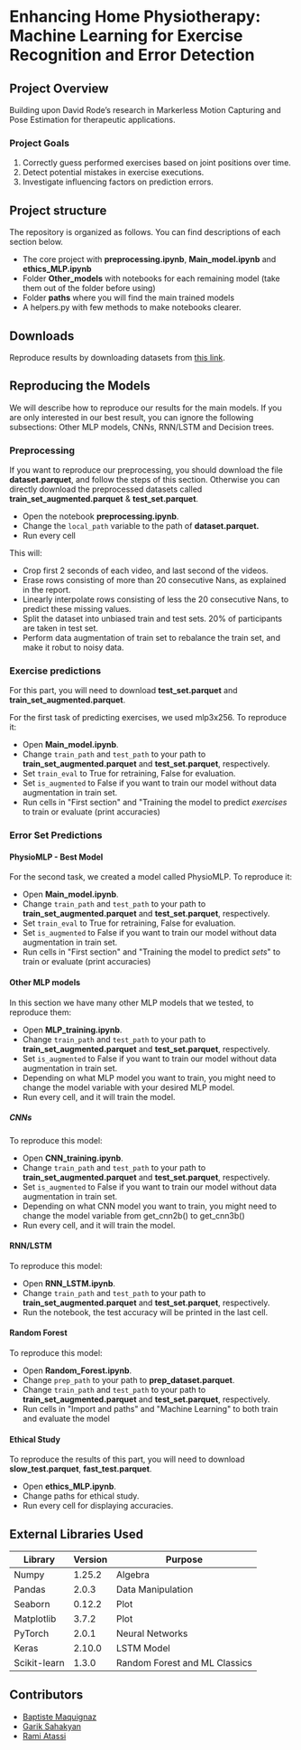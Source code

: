 # Enhancing Home Physiotherapy: Machine Learning for Exercise Recognition and Error Detection

## Project Overview

Building upon David Rode’s research in Markerless Motion Capturing and Pose Estimation for therapeutic applications.

### Project Goals

1. Correctly guess performed exercises based on joint positions over time.
2. Detect potential mistakes in exercise executions.
3. Investigate influencing factors on prediction errors.

## Project structure

The repository is organized as follows. You can find descriptions of each section below.
* The core project with **preprocessing.ipynb**,  **Main_model.ipynb** and **ethics_MLP.ipynb**
* Folder **Other_models** with notebooks for each remaining model (take them out of the folder before using)
* Folder **paths** where you will find the main trained models
* A helpers.py with few methods to make notebooks clearer.




## Downloads

Reproduce results by downloading datasets from [this link](https://mega.nz/folder/x58iACqb#EciOgNhfLUL30SUhvxe6gw).

## Reproducing the Models

We will describe how to reproduce our results for the main models. If you are only interested in our best result, you can ignore the following subsections: Other MLP models, CNNs, RNN/LSTM and Decision trees.

### Preprocessing

If you want to reproduce our preprocessing, you should download the file **dataset.parquet**, and follow the steps of this section. Otherwise you can directly download the preprocessed datasets called **train_set_augmented.parquet** & **test_set.parquet**.

- Open the notebook **preprocessing.ipynb**.
- Change the `local_path` variable to the path of **dataset.parquet.**
- Run every cell

This will:
* Crop first 2 seconds of each video, and last second of the videos.
* Erase rows consisting of more than 20 consecutive Nans, as explained in the report.
* Linearly interpolate rows consisting of less the 20 consecutive Nans, to predict these missing values.
* Split the dataset into unbiased train and test sets. 20% of participants are taken in test set.
* Perform data augmentation of train set to rebalance the train set, and make it robut to noisy data.

### Exercise predictions
For this part, you will need to download **test_set.parquet** and **train_set_augmented.parquet**.

For the first task of predicting exercises, we used mlp3x256. To reproduce it:
- Open **Main_model.ipynb**.
- Change `train_path` and `test_path` to your path to **train_set_augmented.parquet** and **test_set.parquet**, respectively.
- Set `train_eval` to True for retraining, False for evaluation.
- Set `is_augmented` to False if you want to train our model without data augmentation in train set.
- Run cells in "First section" and "Training the model to predict _*exercises*_ to train or evaluate (print accuracies)

### Error Set Predictions

#### PhysioMLP - Best Model

For the second task, we created a model called PhysioMLP. To reproduce it:
- Open **Main_model.ipynb**.
- Change `train_path` and `test_path` to your path to **train_set_augmented.parquet** and **test_set.parquet**, respectively.
- Set `train_eval` to True for retraining, False for evaluation.
- Set `is_augmented` to False if you want to train our model without data augmentation in train set.
- Run cells in "First section" and "Training the model to predict _*sets*_" to train or evaluate (print accuracies)


#### Other MLP models

In this section we have many other MLP models that we tested, to reproduce them:
- Open **MLP_training.ipynb**.
- Change `train_path` and `test_path` to your path to **train_set_augmented.parquet** and **test_set.parquet**, respectively.
- Set `is_augmented` to False if you want to train our model without data augmentation in train set.
- Depending on what MLP model you want to train, you might need to change the model variable with your desired MLP model.
- Run every cell, and it will train the model.

##### CNNs

To reproduce this model:
- Open **CNN_training.ipynb**.
- Change `train_path` and `test_path` to your path to **train_set_augmented.parquet** and **test_set.parquet**, respectively.
- Set `is_augmented` to False if you want to train our model without data augmentation in train set.
- Depending on what CNN model you want to train, you might need to change the model variable from get_cnn2b() to get_cnn3b()
- Run every cell, and it will train the model.

#### RNN/LSTM

To reproduce this model:
- Open **RNN_LSTM.ipynb**.
- Change `train_path` and `test_path` to your path to **train_set_augmented.parquet** and **test_set.parquet**, respectively.
- Run the notebook, the test accuracy will be printed in the last cell.

#### Random Forest

To reproduce this model:
- Open **Random_Forest.ipynb**.
- Change `prep_path` to your path to **prep_dataset.parquet**.
- Change `train_path` and `test_path` to your path to **train_set_augmented.parquet** and **test_set.parquet**, respectively.
- Run cells in "Import and paths" and "Machine Learning" to both train and evaluate the model

#### Ethical Study

To reproduce the results of this part, you will need to download **slow_test.parquet**, **fast_test.parquet**.

- Open **ethics_MLP.ipynb**.
- Change paths for ethical study.
- Run every cell for displaying accuracies.

## External Libraries Used

| Library       | Version | Purpose                    |
|---------------|---------|----------------------------|
| Numpy         | 1.25.2  | Algebra                    |
| Pandas        | 2.0.3   | Data Manipulation          |
| Seaborn       | 0.12.2  | Plot                       |
| Matplotlib    | 3.7.2   | Plot                       |
| PyTorch       | 2.0.1   | Neural Networks            |
| Keras         | 2.10.0  | LSTM Model                 |
| Scikit-learn  | 1.3.0   | Random Forest and ML Classics|


## Contributors

- [Baptiste Maquignaz](https://github.com/Baptiste-ic)
- [Garik Sahakyan](https://github.com/garikSahakayan)
- [Rami Atassi](https://github.com/RamiATASSI)
